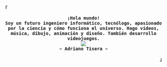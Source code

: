 <!-- Adriano GitHub Profile -->
<div align="justify">

<!-- Profile -->
<p align="left"><strong><samp>「</samp></strong></p>
  <p align="center">
    <samp>
      <b>
        ¡Hola mundo!
      <br>
        Soy un futuro ingeniero informático, tecnólogo, apasionado por la ciencia y cómo funciona el universo. Hago videos, música, dibujo, animación y diseño. También desarrollo videojuegos.
      </b>
      <br>
        <image src="https://readme-typing-svg.herokuapp.com/?font=Iosevka&duration=2000&pause=1000&color=CC241D&center=true&vCenter=true&width=435&lines=%F0%9F%94%AD+Science+%F0%9F%94%AC;%F0%9F%96%8C%EF%B8%8F+Art+%F0%9F%8E%A8;%F0%9F%92%BB+Code+%F0%9F%91%BE">
      <br>
      <b>
        ~ Adriano Tisera ~
      </b>
    </samp>
  </p>
<p align="right"><strong><samp>」</samp></strong></p>
